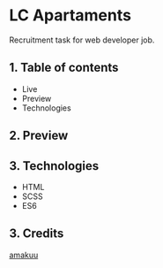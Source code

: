 # LC Apartaments
Recruitment task for web developer job.

## 1. Table of contents

 - Live
 - Preview
 - Technologies

## 2. Preview

## 3. Technologies

 - HTML
 - SCSS
 - ES6
 
## 3. Credits

[amakuu](https://github.com/amakuu/)
